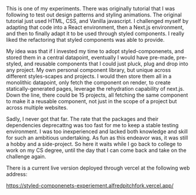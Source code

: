 This is one of my experiments. There was originally tutorial that I was following to test out design patterns and styling animations. The original tutorial just used HTML, CSS, and Vanilla javascript. I challenged myself by adapting that code into a React environment, then a Next.js environment, and then to finally adapt it to be used through styled components. I really liked the refactoring that styled components was able to provide.

My idea was that if I invested my time to adopt styled-componenets, and stored them in a central datapoint, eventually I would have pre-made, pre-styled, and reusable components that I could just pluck, plug and drop into any project. My own personal component library, but unique across different styles-scapes and projects. I would then store them all in a monolithic datapoint, only fetch the component on render, to create statically-generated pages, leverage the rehydration capability of next.js. Down the line, there could be 15 projects, all fetching the same component to make it a reusable component, not just in the scope of a project but across multiple websites.

Sadly, I never got that far. The rate that the packages and their dependencies deprecattng was too fast for me to keep a stable testing environment. I was too inexperienced and lacked both knowledge and skill for such an ambitious undertaking. As fun as this endeavor was, it was still a hobby and a side-project. So here it waits while I go back to college to work on my CS degree, until the day that I can come back and take on the challenge again.

There is a current live version deployed through vercel at the following web address:

https://styled-componenets-experiement.alfredpitchfork.vercel.app/
